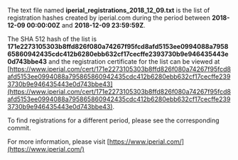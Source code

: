 The text file named **iperial_registrations_2018_12_09.txt** is the list of registration hashes created by iperial.com during the period between **2018-12-09 00:00:00Z** and **2018-12-09 23:59:59Z**.

The SHA 512 hash of the list is **171e2273105303b8ffd826f080a74267f95fcd8afd5153ee0994088a795865860942435cdc412b6280ebb632cf17cecffe2393730b9e946435443e0d743bbe43** and the registration certificate for the list can be viewed at [https://www.iperial.com/cert/171e2273105303b8ffd826f080a74267f95fcd8afd5153ee0994088a795865860942435cdc412b6280ebb632cf17cecffe2393730b9e946435443e0d743bbe43](https://www.iperial.com/cert/171e2273105303b8ffd826f080a74267f95fcd8afd5153ee0994088a795865860942435cdc412b6280ebb632cf17cecffe2393730b9e946435443e0d743bbe43).

To find registrations for a different period, please see the corresponding commit.

For more information, please visit [https://www.iperial.com/](https://www.iperial.com/)
